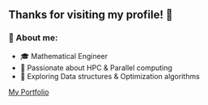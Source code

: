 ## Thanks for visiting my profile! 👋

### 📝 About me:
- 🎓  Mathematical Engineer
- 🔭  Passionate about HPC & Parallel computing
- 🌱  Exploring Data structures & Optimization algorithms

<!--
**tucob97/tucob97** is a ✨ _special_ ✨ repository because its `README.md` (this file) appears on your GitHub profile.

Here are some ideas to get you started:

- 🔭 I’m currently working on ...
- 🌱 I’m currently learning ...
- 👯 I’m looking to collaborate on ...
- 🤔 I’m looking for help with ...
- 💬 Ask me about ...
- 📫 How to reach me: ...
- 😄 Pronouns: ...
- ⚡ Fun fact: ...
-->

[My Portfolio](https://tucob97.github.io/portfolio/)
